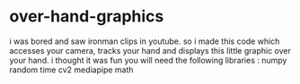 # over-hand-graphics
i was bored and saw ironman clips in youtube. so i made this code which accesses your camera, tracks your hand and displays this little graphic over your hand. i thought it was fun
you will need the following libraries :
numpy
random
time
cv2
mediapipe
math
